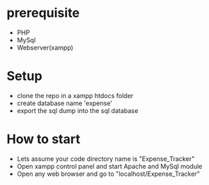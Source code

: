 # prerequisite
* PHP
* MySql
* Webserver(xampp)
# Setup
* clone the repo in a xampp htdocs folder
* create database name 'expense' 
* export the sql dump into the sql database
# How to start
* Lets assume your code directory name is "Expense_Tracker"
* Open xampp control panel and start Apache and MySql module
* Open any web browser and go to "localhost/Expense_Tracker"

